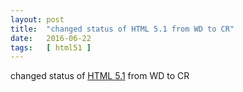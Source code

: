 ```yaml
---
layout: post
title:  "changed status of HTML 5.1 from WD to CR"
date:   2016-06-22
tags:   [ html51 ]
---
```


changed status of [HTML 5.1](/spec/html51) from WD to CR

